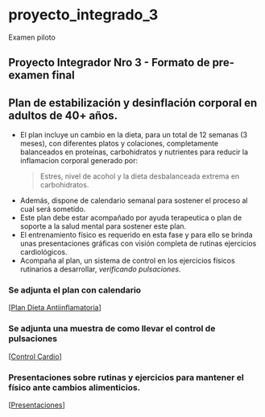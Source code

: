 # proyecto_integrado_3
Examen piloto
## Proyecto Integrador Nro 3 - Formato de pre-examen final
## Plan de estabilización y desinflación corporal en adultos de 40+ años.

* El plan incluye un cambio en la dieta, para un total de 12 semanas (3 meses), con diferentes platos y colaciones, completamente balanceados en proteínas, carbohidratos y nutrientes para reducir la inflamacion corporal generado por:
  > Estres, nivel de acohol y la dieta desbalanceada extrema en carbohidratos.
* Además, dispone de calendario semanal para sostener el proceso al cual será sometido.
* Este plan debe estar acompañado por ayuda terapeutica o plan de soporte a la salud mental para sostener este plan.
* El entrenamiento físico es requerido en esta fase y para ello se brinda unas presentaciones gráficas con visión completa de rutinas ejercicios cardiológicos.
* Acompaña al plan, un sistema de control en los ejercicios físicos rutinarios a desarrollar, _verificando pulsaciones_.

### Se adjunta el plan  con calendario
[[Plan Dieta Antiinflamatoria](https://docs.google.com/document/d/18XO_Y-_L43yF029FUSdgwndGP2iKC1Ih0tfi_-wtZHs/edit?usp=drive_link)]

### Se adjunta una muestra de como llevar el control de pulsaciones
[[Control Cardio](https://docs.google.com/spreadsheets/d/162EQqE4c-VEuR2gcSE9J7fMXKW9gFu5KwspLwRf1MeM/edit?gid=0#gid=0)]

### Presentaciones sobre rutinas y ejercicios para mantener el físico ante cambios alimenticios.
[[Presentaciones](https://gamma.app/docs/Cardio-para-Adultos-40-avio9ecqw17bjj0?mode=doc)]
